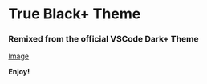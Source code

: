 # True Black+ Theme
### Remixed from the official VSCode Dark+ Theme

[Image](https://i.imgur.com/7W4Umhc.png)

**Enjoy!**
